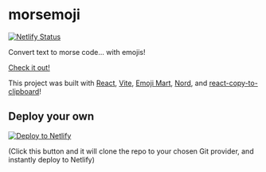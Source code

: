 # morsemoji

[![Netlify Status](https://api.netlify.com/api/v1/badges/64a3d40b-66eb-4374-a289-88e0faaecf1f/deploy-status)](https://app.netlify.com/sites/morsemoji/deploys)

Convert text to morse code... with emojis!

[Check it out!](https://morsemoji.netlify.app/)

This project was built with [React](https://reactjs.org/), [Vite](https://vitejs.dev/), [Emoji Mart](https://github.com/missive/emoji-mart), [Nord](https://www.nordtheme.com/), and [react-copy-to-clipboard](https://github.com/nkbt/react-copy-to-clipboard)!

## Deploy your own

[![Deploy to Netlify](https://www.netlify.com/img/deploy/button.svg)](https://app.netlify.com/start/deploy?repository=https://github.com/cassidoo/morsemoji&utm_source=github&utm_medium=morsemoji-cs&utm_campaign=devex-cs)

(Click this button and it will clone the repo to your chosen Git provider, and instantly deploy to Netlify)
